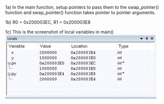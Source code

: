 1a) In the main function, setup pointers to pass them to the swap_pointer() function and swap_pointer() function
    takes pointer to pointer arguments.

1b) R0 = 0x200003EC, R1 = 0x200003E8

1c) This is the screenshot of local variables in main()
    ![Assignment05 1c](Assignment05-1C.jpg)
    
